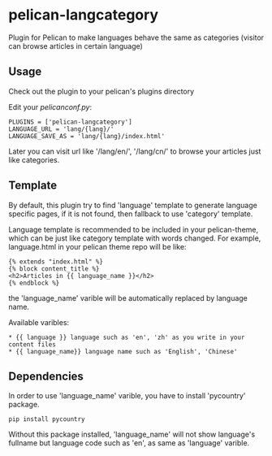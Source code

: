 pelican-langcategory
====================

Plugin for Pelican to make languages behave the same as categories (visitor can browse articles in certain language)


## Usage

Check out the plugin to your pelican's plugins directory 

Edit your *pelicanconf.py*: 

    PLUGINS = ['pelican-langcategory']
    LANGUAGE_URL = 'lang/{lang}/'
    LANGUAGE_SAVE_AS = 'lang/{lang}/index.html'
    
Later you can visit url like '/lang/en/', '/lang/cn/' to browse your articles just like categories.

## Template

By default, this plugin try to find 'language' template to generate language specific pages, if it is not found, then fallback to use 'category' template.

Language template is recommended to be included in your pelican-theme, which can be just like category template with words changed. For example, language.html in your pelican theme repo will be like:

    {% extends "index.html" %}
    {% block content_title %}
    <h2>Articles in {{ language_name }}</h2>
    {% endblock %}

the 'language_name' varible will be automatically replaced by language name.

Available varibles:

    * {{ language }} language such as 'en', 'zh' as you write in your content files
    * {{ language_name}} language name such as 'English', 'Chinese'
    
## Dependencies

In order to use 'language_name' varible, you have to install 'pycountry' package.

    pip install pycountry
    
Without this package installed, 'language_name' will not show language's fullname but language code such as 'en', as same as 'language' varible.
